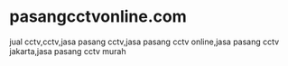 pasangcctvonline.com
====================

jual cctv,cctv,jasa pasang cctv,jasa pasang cctv online,jasa pasang cctv jakarta,jasa pasang cctv murah
